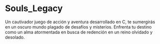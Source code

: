 # Souls_Legacy
Un cautivador juego de acción y aventura desarrollado en C, te sumergirás en un oscuro mundo plagado de desafíos y misterios. Enfrenta tu destino como un alma atormentada en busca de redención en un reino olvidado y desolado.
